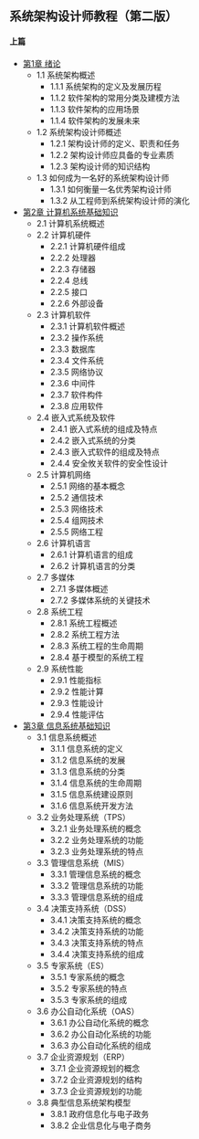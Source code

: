 ## 系统架构设计师教程（第二版）
#### 上篇
- [第1章 绪论](chapter1.md)
	- 1.1 系统架构概述
		- 1.1.1 系统架构的定义及发展历程
		- 1.1.2 软件架构的常用分类及建模方法
		- 1.1.3 软件架构的应用场景
		- 1.1.4 软件架构的发展未来
	- 1.2 系统架构设计师概述
		- 1.2.1 架构设计师的定义、职责和任务
		- 1.2.2 架构设计师应具备的专业素质
		- 1.2.3 架构设计师的知识结构
	- 1.3 如何成为一名好的系统架构设计师
		- 1.3.1 如何衡量一名优秀架构设计师
		- 1.3.2 从工程师到系统架构设计师的演化
- [第2章 计算机系统基础知识](chapter2.md)
	- 2.1 计算机系统概述
	- 2.2 计算机硬件
		- 2.2.1 计算机硬件组成
		- 2.2.2 处理器
		- 2.2.3 存储器
		- 2.2.4 总线
		- 2.2.5 接口
		- 2.2.6 外部设备
	- 2.3 计算机软件
		- 2.3.1 计算机软件概述
		- 2.3.2 操作系统
		- 2.3.3 数据库
		- 2.3.4 文件系统
		- 2.3.5 网络协议
		- 2.3.6 中间件
		- 2.3.7 软件构件
		- 2.3.8 应用软件
	- 2.4 嵌入式系统及软件
		- 2.4.1 嵌入式系统的组成及特点
		- 2.4.2 嵌入式系统的分类
		- 2.4.3 嵌入式软件的组成及特点
		- 2.4.4 安全攸关软件的安全性设计
	- 2.5 计算机网络
		- 2.5.1 网络的基本概念
		- 2.5.2 通信技术
		- 2.5.3 网络技术
		- 2.5.4 组网技术
		- 2.5.5 网络工程
	- 2.6 计算机语言
		- 2.6.1 计算机语言的组成
		- 2.6.2 计算机语言的分类
	- 2.7 多媒体
		- 2.7.1 多媒体概述
		- 2.7.2 多媒体系统的关键技术
	- 2.8 系统工程
		- 2.8.1 系统工程概述
		- 2.8.2 系统工程方法
		- 2.8.3 系统工程的生命周期
		- 2.8.4 基于模型的系统工程
	- 2.9 系统性能
		- 2.9.1 性能指标
		- 2.9.2 性能计算
		- 2.9.3 性能设计
		- 2.9.4 性能评估
- [第3章 信息系统基础知识](chapter3.md)
	- 3.1 信息系统概述
		- 3.1.1 信息系统的定义
		- 3.1.2 信息系统的发展
		- 3.1.3 信息系统的分类
		- 3.1.4 信息系统的生命周期
		- 3.1.5 信息系统建设原则
		- 3.1.6 信息系统开发方法
	- 3.2 业务处理系统（TPS）
		- 3.2.1 业务处理系统的概念
		- 3.2.2 业务处理系统的功能
		- 3.2.3 业务处理系统的特点
	- 3.3 管理信息系统（MIS）
		- 3.3.1 管理信息系统的概念
		- 3.3.2 管理信息系统的功能
		- 3.3.3 管理信息系统的组成
	- 3.4 决策支持系统（DSS）
		- 3.4.1 决策支持系统的概念
		- 3.4.2 决策支持系统的功能
		- 3.4.3 决策支持系统的特点
		- 3.4.4 决策支持系统的组成
	- 3.5 专家系统（ES）
		- 3.5.1  专家系统的概念
		- 3.5.2 专家系统的特点
		- 3.5.3 专家系统的组成
	- 3.6 办公自动化系统（OAS）
		- 3.6.1 办公自动化系统的概念
		- 3.6.2 办公自动化系统的功能
		- 3.6.3 办公自动化系统的组成
	- 3.7 企业资源规划（ERP）
		- 3.7.1 企业资源规划的概念
		- 3.7.2 企业资源规划的结构
		- 3.7.3 企业资源规划的功能
	- 3.8 典型信息系统架构模型
		- 3.8.1 政府信息化与电子政务
		- 3.8.2 企业信息化与电子商务